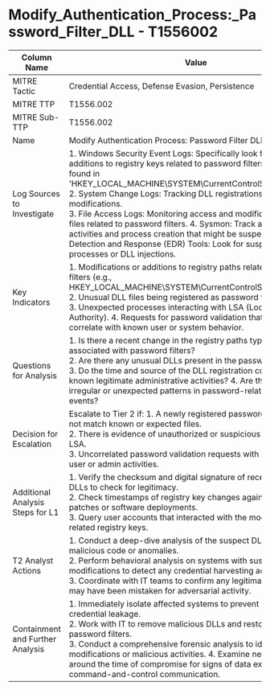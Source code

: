 # Modify_Authentication_Process:_Password_Filter_DLL - T1556002

| Column Name | Value |
|-------------|-------|
| MITRE Tactic | Credential Access, Defense Evasion, Persistence |
| MITRE TTP | T1556.002 |
| MITRE Sub-TTP | T1556.002 |
| Name | Modify Authentication Process: Password Filter DLL |
| Log Sources to Investigate | 1. Windows Security Event Logs: Specifically look for changes or additions to registry keys related to password filters, such as those found in 'HKEY_LOCAL_MACHINE\SYSTEM\CurrentControlSet\Control\Lsa'.<br>2. System Change Logs: Tracking DLL registrations and modifications.<br>3. File Access Logs: Monitoring access and modification of DLL files related to password filters. 4. Sysmon: Track and log DLL load activities and process creation that might be suspect. 5. Endpoint Detection and Response (EDR) Tools: Look for suspicious processes or DLL injections. |
| Key Indicators | 1. Modifications or additions to registry paths related to password filters (e.g., HKEY_LOCAL_MACHINE\SYSTEM\CurrentControlSet\Control\Lsa).<br>2. Unusual DLL files being registered as password filters.<br>3. Unexpected processes interacting with LSA (Local Security Authority). 4. Requests for password validation that do not correlate with known user or system behavior. |
| Questions for Analysis | 1. Is there a recent change in the registry paths typically associated with password filters?<br>2. Are there any unusual DLLs present in the password filter list?<br>3. Do the time and source of the DLL registration correlate with any known legitimate administrative activities? 4. Are there any irregular or unexpected patterns in password-related system events? |
| Decision for Escalation | Escalate to Tier 2 if: 1. A newly registered password filter DLL does not match known or expected files.<br>2. There is evidence of unauthorized or suspicious access to the LSA.<br>3. Uncorrelated password validation requests with any legitimate user or admin activities. |
| Additional Analysis Steps for L1 | 1. Verify the checksum and digital signature of recently registered DLLs to check for legitimacy.<br>2. Check timestamps of registry key changes against known patches or software deployments.<br>3. Query user accounts that interacted with the modified DLLs or related registry keys. |
| T2 Analyst Actions | 1. Conduct a deep-dive analysis of the suspect DLLs for any malicious code or anomalies.<br>2. Perform behavioral analysis on systems with suspicious DLL modifications to detect any credential harvesting activities.<br>3. Coordinate with IT teams to confirm any legitimate changes that may have been mistaken for adversarial activity. |
| Containment and Further Analysis | 1. Immediately isolate affected systems to prevent potential credential leakage.<br>2. Work with IT to remove malicious DLLs and restore legitimate password filters.<br>3. Conduct a comprehensive forensic analysis to identify any other modifications or malicious activities. 4. Examine network traffic around the time of compromise for signs of data exfiltration or command-and-control communication. |
